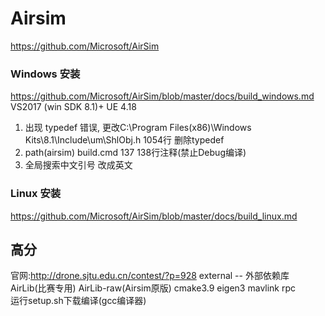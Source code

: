 # Airsim
https://github.com/Microsoft/AirSim

### Windows 安装
https://github.com/Microsoft/AirSim/blob/master/docs/build_windows.md  
VS2017 (win SDK 8.1)+ UE 4.18  
1. 出现 typedef 错误, 更改C:\Program Files(x86)\Windows Kits\8.1\Include\um\ShlObj.h
1054行 删除typedef
2. path(airsim) build.cmd 137 138行注释(禁止Debug编译)
3. 全局搜索中文引号 改成英文

### Linux 安装
https://github.com/Microsoft/AirSim/blob/master/docs/build_linux.md

## 高分
官网:http://drone.sjtu.edu.cn/contest/?p=928
external -- 外部依赖库  
AirLib(比赛专用) AirLib-raw(Airsim原版) cmake3.9 eigen3 mavlink rpc  
运行setup.sh下载编译(gcc编译器)  
